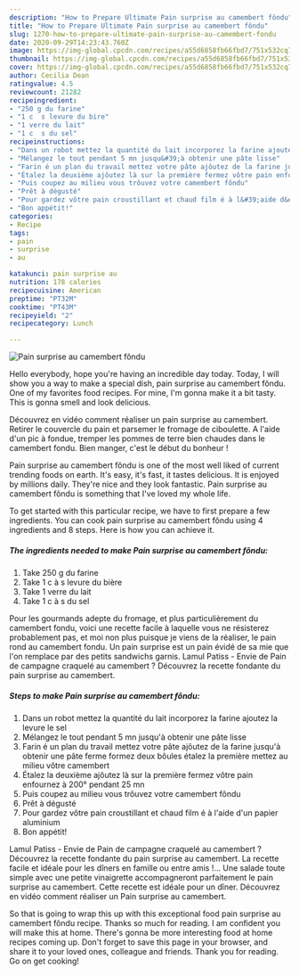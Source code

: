 ```yaml
---
description: "How to Prepare Ultimate Pain surprise au camembert fôndu"
title: "How to Prepare Ultimate Pain surprise au camembert fôndu"
slug: 1270-how-to-prepare-ultimate-pain-surprise-au-camembert-fondu
date: 2020-09-29T14:23:43.760Z
image: https://img-global.cpcdn.com/recipes/a55d6858fb66fbd7/751x532cq70/pain-surprise-au-camembert-fondu-photo-principale-de-la-recette.jpg
thumbnail: https://img-global.cpcdn.com/recipes/a55d6858fb66fbd7/751x532cq70/pain-surprise-au-camembert-fondu-photo-principale-de-la-recette.jpg
cover: https://img-global.cpcdn.com/recipes/a55d6858fb66fbd7/751x532cq70/pain-surprise-au-camembert-fondu-photo-principale-de-la-recette.jpg
author: Cecilia Dean
ratingvalue: 4.5
reviewcount: 21282
recipeingredient:
- "250 g du farine"
- "1 c  s levure du bire"
- "1 verre du lait"
- "1 c  s du sel"
recipeinstructions:
- "Dans un robot mettez la quantité du lait incorporez la farine ajoutez la levure le sel"
- "Mélangez le tout pendant 5 mn jusqu&#39;à obtenir une pâte lisse"
- "Farin é un plan du travail mettez votre pâte ajôutez de la farine jusqu&#39;à obtenir une pâte ferme formez deux bôules étalez la première mettez au milieu vôtre camembert"
- "Étalez la deuxième ajôutez là sur la première fermez vôtre pain enfournez à 200° pendant 25 mn"
- "Puis coupez au milieu vous trôuvez votre camembert fôndu"
- "Prêt à dégusté"
- "Pour gardez vôtre pain croustillant et chaud film é à l&#39;aide d&#39;un papier aluminium"
- "Bon appétit!"
categories:
- Recipe
tags:
- pain
- surprise
- au

katakunci: pain surprise au 
nutrition: 178 calories
recipecuisine: American
preptime: "PT32M"
cooktime: "PT43M"
recipeyield: "2"
recipecategory: Lunch

---
```



![Pain surprise au camembert fôndu](https://img-global.cpcdn.com/recipes/a55d6858fb66fbd7/751x532cq70/pain-surprise-au-camembert-fondu-photo-principale-de-la-recette.jpg)

Hello everybody, hope you're having an incredible day today. Today, I will show you a way to make a special dish, pain surprise au camembert fôndu. One of my favorites food recipes. For mine, I'm gonna make it a bit tasty. This is gonna smell and look delicious.

Découvrez en vidéo comment réaliser un pain surprise au camembert. Retirer le couvercle du pain et parsemer le fromage de ciboulette. A l&#39;aide d&#39;un pic à fondue, tremper les pommes de terre bien chaudes dans le camembert fondu. Bien manger, c&#39;est le début du bonheur !

Pain surprise au camembert fôndu is one of the most well liked of current trending foods on earth. It's easy, it's fast, it tastes delicious. It is enjoyed by millions daily. They're nice and they look fantastic. Pain surprise au camembert fôndu is something that I've loved my whole life.


To get started with this particular recipe, we have to first prepare a few ingredients. You can cook pain surprise au camembert fôndu using 4 ingredients and 8 steps. Here is how you can achieve it.

<!--inarticleads1-->

##### The ingredients needed to make Pain surprise au camembert fôndu:

1. Take 250 g du farine
1. Take 1 c à s levure du bière
1. Take 1 verre du lait
1. Take 1 c à s du sel


Pour les gourmands adepte du fromage, et plus particulièrement du camembert fondu, voici une recette facile à laquelle vous ne résisterez probablement pas, et moi non plus puisque je viens de la réaliser, le pain rond au camembert fondu. Un pain surprise est un pain évidé de sa mie que l&#39;on remplace par des petits sandwichs garnis. Lamul Patiss - Envie de Pain de campagne craquelé au camembert ? Découvrez la recette fondante du pain surprise au camembert. 

<!--inarticleads2-->

##### Steps to make Pain surprise au camembert fôndu:

1. Dans un robot mettez la quantité du lait incorporez la farine ajoutez la levure le sel
1. Mélangez le tout pendant 5 mn jusqu&#39;à obtenir une pâte lisse
1. Farin é un plan du travail mettez votre pâte ajôutez de la farine jusqu&#39;à obtenir une pâte ferme formez deux bôules étalez la première mettez au milieu vôtre camembert
1. Étalez la deuxième ajôutez là sur la première fermez vôtre pain enfournez à 200° pendant 25 mn
1. Puis coupez au milieu vous trôuvez votre camembert fôndu
1. Prêt à dégusté
1. Pour gardez vôtre pain croustillant et chaud film é à l&#39;aide d&#39;un papier aluminium
1. Bon appétit!


Lamul Patiss - Envie de Pain de campagne craquelé au camembert ? Découvrez la recette fondante du pain surprise au camembert. La recette facile et idéale pour les dîners en famille ou entre amis !… Une salade toute simple avec une petite vinaigrette accompagneront parfaitement le pain surprise au camembert. Cette recette est idéale pour un dîner. Découvrez en vidéo comment réaliser un Pain surprise au camembert. 

So that is going to wrap this up with this exceptional food pain surprise au camembert fôndu recipe. Thanks so much for reading. I am confident you will make this at home. There's gonna be more interesting food at home recipes coming up. Don't forget to save this page in your browser, and share it to your loved ones, colleague and friends. Thank you for reading. Go on get cooking!
